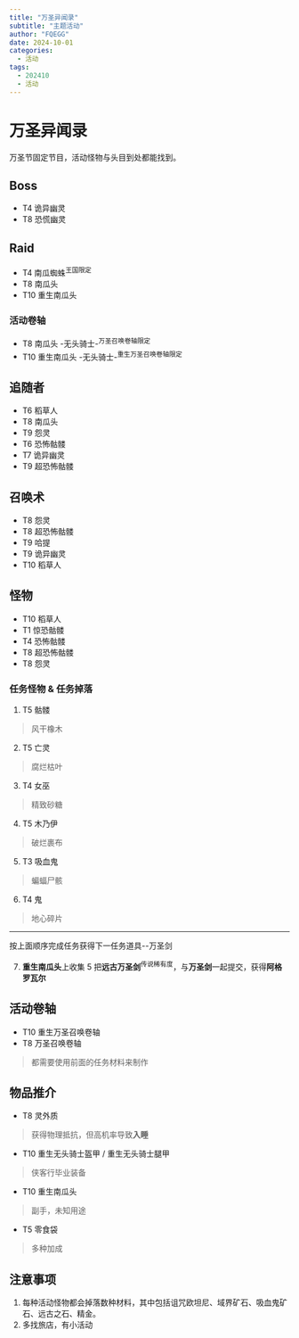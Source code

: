 ```yaml
---
title: "万圣异闻录"
subtitle: "主题活动"
author: "FQEGG"
date: 2024-10-01
categories:
  - 活动
tags:
  - 202410
  - 活动
---
```


# 万圣异闻录

万圣节固定节目，活动怪物与头目到处都能找到。

## Boss

- T4 诡异幽灵
- T8 恐慌幽灵

## Raid

- T4 南瓜蜘蛛<sup>王国限定</sup>
- T8 南瓜头
- T10 重生南瓜头

### 活动卷轴
- T8 南瓜头 -无头骑士-<sup>万圣召唤卷轴限定</sup>
- T10 重生南瓜头 -无头骑士-<sup>重生万圣召唤卷轴限定</sup>

## 追随者

- T6 稻草人
- T8 南瓜头
- T9 怨灵
- T6 恐怖骷髅
- T7 诡异幽灵
- T9 超恐怖骷髅

## 召唤术

- T8 怨灵
- T8 超恐怖骷髅
- T9 哈提
- T9 诡异幽灵
- T10 稻草人

## 怪物

- T10 稻草人
- T1 惊恐骷髅
- T4 恐怖骷髅
- T8 超恐怖骷髅
- T8 怨灵

### 任务怪物 & 任务掉落

1. T5 骷髅
> 风干橡木
2. T5 亡灵
> 腐烂枯叶
3. T4 女巫
> 精致砂糖
4. T5 木乃伊
> 破烂裹布
5. T3 吸血鬼
> 蝙蝠尸骸
6. T4 鬼
> 地心碎片
------
按上面顺序完成任务获得下一任务道具--万圣剑

7. **重生南瓜头**上收集 5 把**远古万圣剑**<sup>传说稀有度</sup>，与**万圣剑**一起提交，获得**阿格罗瓦尔**

## 活动卷轴

- T10 重生万圣召唤卷轴
- T8 万圣召唤卷轴

> 都需要使用前面的任务材料来制作

## 物品推介

- T8 灵外质
> 获得物理抵抗，但高机率导致**入睡**

- T10 重生无头骑士盔甲 / 重生无头骑士腿甲
> 侠客行毕业装备

- T10 重生南瓜头
> 副手，未知用途

- T5 零食袋
> 多种加成

## 注意事项

1. 每种活动怪物都会掉落数种材料，其中包括诅咒欧坦尼、域界矿石、吸血鬼矿石、远古之石、精金。
2. 多找旅店，有小活动
